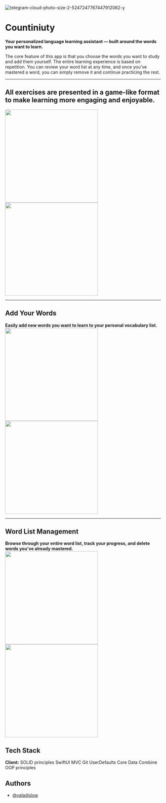 
![telegram-cloud-photo-size-2-5247247767447912062-y](https://user-images.githubusercontent.com/102054137/171947960-e5d5a239-1462-465c-861d-c467c3bfff27.jpg)

# Countiniuty

**Your personalized language learning assistant — built around the words you want to learn.**

The core feature of this app is that you choose the words you want to study and add them yourself. The entire learning experience is based on repetition. You can review your word list at any time, and once you’ve mastered a word, you can simply remove it and continue practicing the rest.
___
## All exercises are presented in a game-like format to make learning more engaging and enjoyable.
<img src="https://github.com/user-attachments/assets/eaffa077-9fa0-41e0-ba87-ec18c50ddb88" width="300" />
<img src="https://github.com/user-attachments/assets/ecac8e56-38d6-40d4-b115-1b22dbafb4fa" width="300" />

___

## Add Your Words
**Easily add new words you want to learn to your personal vocabulary list.**
<img src="https://github.com/user-attachments/assets/277dcf81-1ea4-4f4a-906f-ae3437accc22" width="300" />
<img src="https://github.com/user-attachments/assets/2b348900-3bd6-4a88-a989-b2bc2b32008e" width="300" />

___

## Word List Management
**Browse through your entire word list, track your progress, and delete words you’ve already mastered.**
<img src="https://user-images.githubusercontent.com/102054137/171948171-5461496e-83f5-45c9-a306-0ce5ffc45201.jpg" width="300"/> 
<img src="https://user-images.githubusercontent.com/102054137/171948216-61ed7bc2-a319-4cb4-ab9a-8ae7d767f5e8.jpg" width="300"/>


## Tech Stack

**Client:** 
SOLID principles
SwiftUI
MVC
Git
UserDefaults
Core Data
Combine
OOP principles


## Authors

- [@valadislow](https://www.github.com/valadislow)

